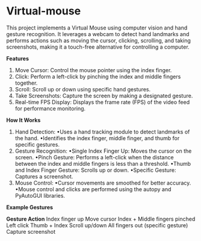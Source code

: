 # Virtual-mouse

This project implements a Virtual Mouse using computer vision and hand gesture recognition. It leverages a webcam to detect hand landmarks and performs actions such as moving the cursor, clicking, scrolling, and taking screenshots, making it a touch-free alternative for controlling a computer.

**Features**
1. Move Cursor: Control the mouse pointer using the index finger.
2. Click: Perform a left-click by pinching the index and middle fingers together.
3. Scroll: Scroll up or down using specific hand gestures.
4. Take Screenshots: Capture the screen by making a designated gesture.
5. Real-time FPS Display: Displays the frame rate (FPS) of the video feed for performance monitoring.

 **How It Works**
1. Hand Detection:
	•Uses a hand tracking module to detect landmarks of the hand.
	•Identifies the index finger, middle finger, and thumb for specific gestures.
2. Gesture Recognition:
	•Single Index Finger Up: Moves the cursor on the screen.
	•Pinch Gesture: Performs a left-click when the distance between the index and middle fingers is less than a threshold.
	•Thumb and Index Finger Gesture: Scrolls up or down.
	•Specific Gesture: Captures a screenshot.
3. Mouse Control:
  	•Cursor movements are smoothed for better accuracy.
  	•Mouse control and clicks are performed using the autopy and PyAutoGUI libraries.

**Example Gestures**
   
**Gesture	                                Action**
Index finger up	                        Move cursor
Index + Middle fingers pinched	        Left click
Thumb + Index	                          Scroll up/down
All fingers out (specific gesture)	    Capture screenshot
